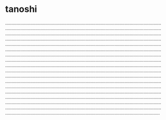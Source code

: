 # tanoshi

.......................................................................................................................................................................................................................................................................................................................................................................................................................................................................................................................................................................................................................................................................................................................................................................................................................................................................................................................................................................................................................................................................................................................................................................................................................................................................................................................................................................................................................................................................................................................................................................................................................................................................................................................................................................................................................................................................................................................................................................................................................................................................................................................................................................................................................................................................................................................